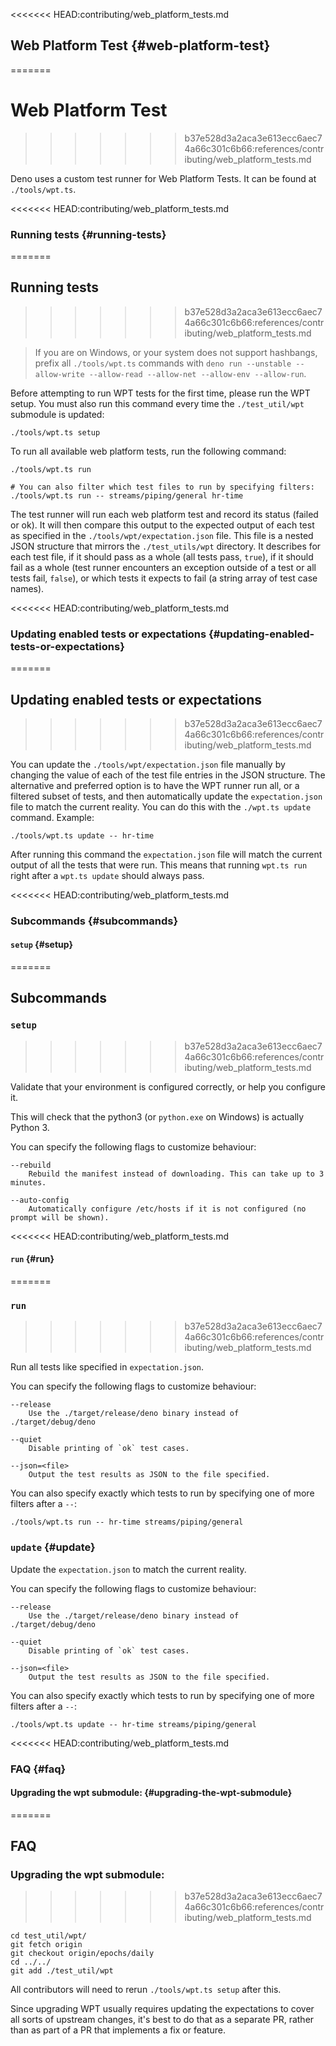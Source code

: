 <<<<<<< HEAD:contributing/web_platform_tests.md
## Web Platform Test {#web-platform-test}
=======
# Web Platform Test
>>>>>>> b37e528d3a2aca3e613ecc6aec74a66c301c6b66:references/contributing/web_platform_tests.md

Deno uses a custom test runner for Web Platform Tests. It can be found at
`./tools/wpt.ts`.

<<<<<<< HEAD:contributing/web_platform_tests.md
### Running tests {#running-tests}
=======
## Running tests
>>>>>>> b37e528d3a2aca3e613ecc6aec74a66c301c6b66:references/contributing/web_platform_tests.md

> If you are on Windows, or your system does not support hashbangs, prefix all
> `./tools/wpt.ts` commands with
> `deno run --unstable --allow-write --allow-read --allow-net --allow-env --allow-run`.

Before attempting to run WPT tests for the first time, please run the WPT setup.
You must also run this command every time the `./test_util/wpt` submodule is
updated:

```shell
./tools/wpt.ts setup
```

To run all available web platform tests, run the following command:

```shell
./tools/wpt.ts run

# You can also filter which test files to run by specifying filters:
./tools/wpt.ts run -- streams/piping/general hr-time
```

The test runner will run each web platform test and record its status (failed or
ok). It will then compare this output to the expected output of each test as
specified in the `./tools/wpt/expectation.json` file. This file is a nested JSON
structure that mirrors the `./test_utils/wpt` directory. It describes for each
test file, if it should pass as a whole (all tests pass, `true`), if it should
fail as a whole (test runner encounters an exception outside of a test or all
tests fail, `false`), or which tests it expects to fail (a string array of test
case names).

<<<<<<< HEAD:contributing/web_platform_tests.md
### Updating enabled tests or expectations {#updating-enabled-tests-or-expectations}
=======
## Updating enabled tests or expectations
>>>>>>> b37e528d3a2aca3e613ecc6aec74a66c301c6b66:references/contributing/web_platform_tests.md

You can update the `./tools/wpt/expectation.json` file manually by changing the
value of each of the test file entries in the JSON structure. The alternative
and preferred option is to have the WPT runner run all, or a filtered subset of
tests, and then automatically update the `expectation.json` file to match the
current reality. You can do this with the `./wpt.ts update` command. Example:

```shell
./tools/wpt.ts update -- hr-time
```

After running this command the `expectation.json` file will match the current
output of all the tests that were run. This means that running `wpt.ts run`
right after a `wpt.ts update` should always pass.

<<<<<<< HEAD:contributing/web_platform_tests.md
### Subcommands {#subcommands}

#### `setup` {#setup}
=======
## Subcommands

### `setup`
>>>>>>> b37e528d3a2aca3e613ecc6aec74a66c301c6b66:references/contributing/web_platform_tests.md

Validate that your environment is configured correctly, or help you configure
it.

This will check that the python3 (or `python.exe` on Windows) is actually
Python 3.

You can specify the following flags to customize behaviour:

```
--rebuild
    Rebuild the manifest instead of downloading. This can take up to 3 minutes.

--auto-config
    Automatically configure /etc/hosts if it is not configured (no prompt will be shown).
```

<<<<<<< HEAD:contributing/web_platform_tests.md
#### `run` {#run}
=======
### `run`
>>>>>>> b37e528d3a2aca3e613ecc6aec74a66c301c6b66:references/contributing/web_platform_tests.md

Run all tests like specified in `expectation.json`.

You can specify the following flags to customize behaviour:

```
--release
    Use the ./target/release/deno binary instead of ./target/debug/deno

--quiet
    Disable printing of `ok` test cases.

--json=<file>
    Output the test results as JSON to the file specified.
```

You can also specify exactly which tests to run by specifying one of more
filters after a `--`:

```
./tools/wpt.ts run -- hr-time streams/piping/general
```

### `update` {#update}

Update the `expectation.json` to match the current reality.

You can specify the following flags to customize behaviour:

```
--release
    Use the ./target/release/deno binary instead of ./target/debug/deno

--quiet
    Disable printing of `ok` test cases.

--json=<file>
    Output the test results as JSON to the file specified.
```

You can also specify exactly which tests to run by specifying one of more
filters after a `--`:

```
./tools/wpt.ts update -- hr-time streams/piping/general
```

<<<<<<< HEAD:contributing/web_platform_tests.md
### FAQ {#faq}

#### Upgrading the wpt submodule: {#upgrading-the-wpt-submodule}
=======
## FAQ

### Upgrading the wpt submodule:
>>>>>>> b37e528d3a2aca3e613ecc6aec74a66c301c6b66:references/contributing/web_platform_tests.md

```shell
cd test_util/wpt/
git fetch origin
git checkout origin/epochs/daily
cd ../../
git add ./test_util/wpt
```

All contributors will need to rerun `./tools/wpt.ts setup` after this.

Since upgrading WPT usually requires updating the expectations to cover all
sorts of upstream changes, it's best to do that as a separate PR, rather than as
part of a PR that implements a fix or feature.
